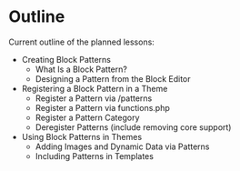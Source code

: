 # Outline 

Current outline of the planned lessons:

- Creating Block Patterns
	- What Is a Block Pattern?
	- Designing a Pattern from the Block Editor
- Registering a Block Pattern in a Theme
	- Register a Pattern via /patterns
	- Register a Pattern via functions.php
	- Register a Pattern Category
	- Deregister Patterns (include removing core support)
- Using Block Patterns in Themes
	- Adding Images and Dynamic Data via Patterns
	- Including Patterns in Templates
